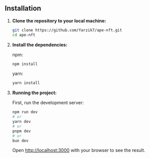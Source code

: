## Installation

1. **Clone the repository to your local machine:**

   ```bash
   git clone https://github.com/Yarzik7/ape-nft.git
   cd ape-nft
   ```

2. **Install the dependencies:**

    npm:

   ```bash
   npm install
   ```

   yarn:

   ```bash
   yarn install
   ```

3. **Running the project:**

   First, run the development server:

   ```bash
   npm run dev
   # or
   yarn dev
   # or
   pnpm dev
   # or
   bun dev
   ```

   Open [http://localhost:3000](http://localhost:3000) with your browser to see the result.
